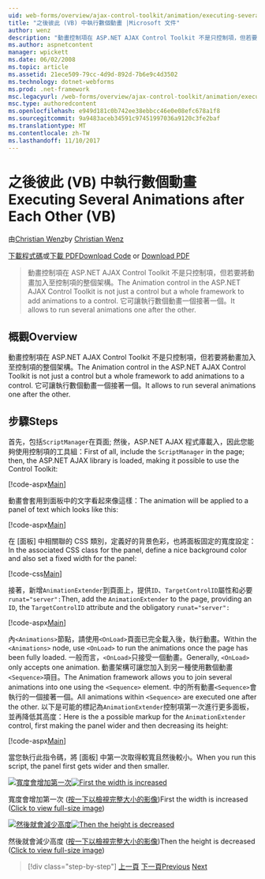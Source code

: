 ```yaml
---
uid: web-forms/overview/ajax-control-toolkit/animation/executing-several-animations-after-each-other-vb
title: "之後彼此 (VB) 中執行數個動畫 |Microsoft 文件"
author: wenz
description: "動畫控制項在 ASP.NET AJAX Control Toolkit 不是只控制項，但若要將動畫加入至控制項的整個架構。 它可讓執行 severa..."
ms.author: aspnetcontent
manager: wpickett
ms.date: 06/02/2008
ms.topic: article
ms.assetid: 21ece509-79cc-4d9d-892d-7b6e9c4d3502
ms.technology: dotnet-webforms
ms.prod: .net-framework
msc.legacyurl: /web-forms/overview/ajax-control-toolkit/animation/executing-several-animations-after-each-other-vb
msc.type: authoredcontent
ms.openlocfilehash: e949d181c0b742ee38ebbcc46e0e08efc678a1f8
ms.sourcegitcommit: 9a9483aceb34591c97451997036a9120c3fe2baf
ms.translationtype: MT
ms.contentlocale: zh-TW
ms.lasthandoff: 11/10/2017
---
```

<a name="executing-several-animations-after-each-other-vb"></a><span data-ttu-id="54835-104">之後彼此 (VB) 中執行數個動畫</span><span class="sxs-lookup"><span data-stu-id="54835-104">Executing Several Animations after Each Other (VB)</span></span>
====================
<span data-ttu-id="54835-105">由[Christian Wenz](https://github.com/wenz)</span><span class="sxs-lookup"><span data-stu-id="54835-105">by [Christian Wenz](https://github.com/wenz)</span></span>

<span data-ttu-id="54835-106">[下載程式碼](http://download.microsoft.com/download/f/9/a/f9a26acd-8df4-4484-8a18-199e4598f411/Animation3.vb.zip)或[下載 PDF](http://download.microsoft.com/download/6/7/1/6718d452-ff89-4d3f-a90e-c74ec2d636a3/animation3VB.pdf)</span><span class="sxs-lookup"><span data-stu-id="54835-106">[Download Code](http://download.microsoft.com/download/f/9/a/f9a26acd-8df4-4484-8a18-199e4598f411/Animation3.vb.zip) or [Download PDF](http://download.microsoft.com/download/6/7/1/6718d452-ff89-4d3f-a90e-c74ec2d636a3/animation3VB.pdf)</span></span>

> <span data-ttu-id="54835-107">動畫控制項在 ASP.NET AJAX Control Toolkit 不是只控制項，但若要將動畫加入至控制項的整個架構。</span><span class="sxs-lookup"><span data-stu-id="54835-107">The Animation control in the ASP.NET AJAX Control Toolkit is not just a control but a whole framework to add animations to a control.</span></span> <span data-ttu-id="54835-108">它可讓執行數個動畫一個接著一個。</span><span class="sxs-lookup"><span data-stu-id="54835-108">It allows to run several animations one after the other.</span></span>


## <a name="overview"></a><span data-ttu-id="54835-109">概觀</span><span class="sxs-lookup"><span data-stu-id="54835-109">Overview</span></span>

<span data-ttu-id="54835-110">動畫控制項在 ASP.NET AJAX Control Toolkit 不是只控制項，但若要將動畫加入至控制項的整個架構。</span><span class="sxs-lookup"><span data-stu-id="54835-110">The Animation control in the ASP.NET AJAX Control Toolkit is not just a control but a whole framework to add animations to a control.</span></span> <span data-ttu-id="54835-111">它可讓執行數個動畫一個接著一個。</span><span class="sxs-lookup"><span data-stu-id="54835-111">It allows to run several animations one after the other.</span></span>

## <a name="steps"></a><span data-ttu-id="54835-112">步驟</span><span class="sxs-lookup"><span data-stu-id="54835-112">Steps</span></span>

<span data-ttu-id="54835-113">首先，包括`ScriptManager`在頁面; 然後，ASP.NET AJAX 程式庫載入，因此您能夠使用控制項的工具組：</span><span class="sxs-lookup"><span data-stu-id="54835-113">First of all, include the `ScriptManager` in the page; then, the ASP.NET AJAX library is loaded, making it possible to use the Control Toolkit:</span></span>

[!code-aspx[Main](executing-several-animations-after-each-other-vb/samples/sample1.aspx)]

<span data-ttu-id="54835-114">動畫會套用到面板中的文字看起來像這樣：</span><span class="sxs-lookup"><span data-stu-id="54835-114">The animation will be applied to a panel of text which looks like this:</span></span>

[!code-aspx[Main](executing-several-animations-after-each-other-vb/samples/sample2.aspx)]

<span data-ttu-id="54835-115">在 [面板] 中相關聯的 CSS 類別，定義好的背景色彩，也將面板固定的寬度設定：</span><span class="sxs-lookup"><span data-stu-id="54835-115">In the associated CSS class for the panel, define a nice background color and also set a fixed width for the panel:</span></span>

[!code-css[Main](executing-several-animations-after-each-other-vb/samples/sample3.css)]

<span data-ttu-id="54835-116">接著，新增`AnimationExtender`到頁面上，提供`ID`、`TargetControlID`屬性和必要`runat="server":`</span><span class="sxs-lookup"><span data-stu-id="54835-116">Then, add the `AnimationExtender` to the page, providing an `ID`, the `TargetControlID` attribute and the obligatory `runat="server":`</span></span>

[!code-aspx[Main](executing-several-animations-after-each-other-vb/samples/sample4.aspx)]

<span data-ttu-id="54835-117">內`<Animations>`節點，請使用`<OnLoad>`頁面已完全載入後，執行動畫。</span><span class="sxs-lookup"><span data-stu-id="54835-117">Within the `<Animations>` node, use `<OnLoad>` to run the animations once the page has been fully loaded.</span></span> <span data-ttu-id="54835-118">一般而言，`<OnLoad>`只接受一個動畫。</span><span class="sxs-lookup"><span data-stu-id="54835-118">Generally, `<OnLoad>` only accepts one animation.</span></span> <span data-ttu-id="54835-119">動畫架構可讓您加入到另一種使用數個動畫`<Sequence>`項目。</span><span class="sxs-lookup"><span data-stu-id="54835-119">The Animation framework allows you to join several animations into one using the `<Sequence>` element.</span></span> <span data-ttu-id="54835-120">中的所有動畫`<Sequence>`會執行的一個接著一個。</span><span class="sxs-lookup"><span data-stu-id="54835-120">All animations within `<Sequence>` are executed one after the other.</span></span> <span data-ttu-id="54835-121">以下是可能的標記為`AnimationExtender`控制項第一次進行更多面板，並再降低其高度：</span><span class="sxs-lookup"><span data-stu-id="54835-121">Here is the a possible markup for the `AnimationExtender` control, first making the panel wider and then decreasing its height:</span></span>

[!code-aspx[Main](executing-several-animations-after-each-other-vb/samples/sample5.aspx)]

<span data-ttu-id="54835-122">當您執行此指令碼，將 [面板] 中第一次取得較寬且然後較小。</span><span class="sxs-lookup"><span data-stu-id="54835-122">When you run this script, the panel first gets wider and then smaller.</span></span>


<span data-ttu-id="54835-123">[![寬度會增加第一次](executing-several-animations-after-each-other-vb/_static/image2.png)](executing-several-animations-after-each-other-vb/_static/image1.png)</span><span class="sxs-lookup"><span data-stu-id="54835-123">[![First the width is increased](executing-several-animations-after-each-other-vb/_static/image2.png)](executing-several-animations-after-each-other-vb/_static/image1.png)</span></span>

<span data-ttu-id="54835-124">寬度會增加第一次 ([按一下以檢視完整大小的影像](executing-several-animations-after-each-other-vb/_static/image3.png))</span><span class="sxs-lookup"><span data-stu-id="54835-124">First the width is increased ([Click to view full-size image](executing-several-animations-after-each-other-vb/_static/image3.png))</span></span>


<span data-ttu-id="54835-125">[![然後就會減少高度](executing-several-animations-after-each-other-vb/_static/image5.png)](executing-several-animations-after-each-other-vb/_static/image4.png)</span><span class="sxs-lookup"><span data-stu-id="54835-125">[![Then the height is decreased](executing-several-animations-after-each-other-vb/_static/image5.png)](executing-several-animations-after-each-other-vb/_static/image4.png)</span></span>

<span data-ttu-id="54835-126">然後就會減少高度 ([按一下以檢視完整大小的影像](executing-several-animations-after-each-other-vb/_static/image6.png))</span><span class="sxs-lookup"><span data-stu-id="54835-126">Then the height is decreased ([Click to view full-size image](executing-several-animations-after-each-other-vb/_static/image6.png))</span></span>

>[!div class="step-by-step"]
<span data-ttu-id="54835-127">[上一頁](executing-several-animations-at-the-same-time-vb.md)
[下一頁](animation-depending-on-a-condition-vb.md)</span><span class="sxs-lookup"><span data-stu-id="54835-127">[Previous](executing-several-animations-at-the-same-time-vb.md)
[Next](animation-depending-on-a-condition-vb.md)</span></span>
